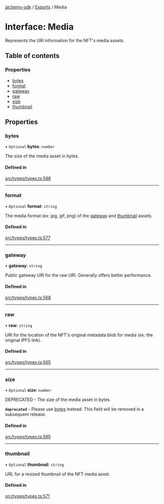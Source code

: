 [alchemy-sdk](../README.md) / [Exports](../modules.md) / Media

# Interface: Media

Represents the URI information for the NFT's media assets.

## Table of contents

### Properties

- [bytes](Media.md#bytes)
- [format](Media.md#format)
- [gateway](Media.md#gateway)
- [raw](Media.md#raw)
- [size](Media.md#size)
- [thumbnail](Media.md#thumbnail)

## Properties

### bytes

• `Optional` **bytes**: `number`

The size of the media asset in bytes.

#### Defined in

[src/types/types.ts:588](https://github.com/alchemyplatform/alchemy-sdk-js/blob/432c999/src/types/types.ts#L588)

___

### format

• `Optional` **format**: `string`

The media format (ex: jpg, gif, png) of the [gateway](Media.md#gateway) and
[thumbnail](Media.md#thumbnail) assets.

#### Defined in

[src/types/types.ts:577](https://github.com/alchemyplatform/alchemy-sdk-js/blob/432c999/src/types/types.ts#L577)

___

### gateway

• **gateway**: `string`

Public gateway URI for the raw URI. Generally offers better performance.

#### Defined in

[src/types/types.ts:568](https://github.com/alchemyplatform/alchemy-sdk-js/blob/432c999/src/types/types.ts#L568)

___

### raw

• **raw**: `string`

URI for the location of the NFT's original metadata blob for media (ex: the
original IPFS link).

#### Defined in

[src/types/types.ts:565](https://github.com/alchemyplatform/alchemy-sdk-js/blob/432c999/src/types/types.ts#L565)

___

### size

• `Optional` **size**: `number`

DEPRECATED - The size of the media asset in bytes

**`deprecated`** - Please use [bytes](Media.md#bytes) instead. This field will be removed
  in a subsequent release.

#### Defined in

[src/types/types.ts:585](https://github.com/alchemyplatform/alchemy-sdk-js/blob/432c999/src/types/types.ts#L585)

___

### thumbnail

• `Optional` **thumbnail**: `string`

URL for a resized thumbnail of the NFT media asset.

#### Defined in

[src/types/types.ts:571](https://github.com/alchemyplatform/alchemy-sdk-js/blob/432c999/src/types/types.ts#L571)

